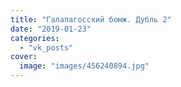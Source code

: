```yaml
---
title: "Галапагосский бомж. Дубль 2"
date: "2019-01-23"
categories: 
  - "vk_posts"
cover:
  image: "images/456240894.jpg"
---
```



